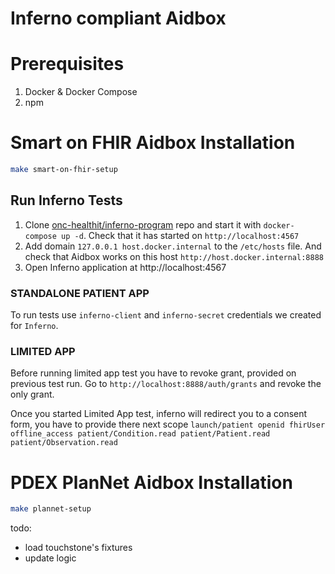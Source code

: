 # Inferno compliant Aidbox

# Prerequisites

1. Docker & Docker Compose
2. npm

# Smart on FHIR Aidbox Installation

``` sh
make smart-on-fhir-setup
```

## Run Inferno Tests

1. Clone [onc-healthit/inferno-program](https://github.com/onc-healthit/inferno-program) repo and start it with `docker-compose up -d`. Check that it has started on `http://localhost:4567`
2. Add domain `127.0.0.1 host.docker.internal` to the `/etc/hosts` file. And check that Aidbox works on this host `http://host.docker.internal:8888`
6. Open Inferno application at http://localhost:4567

### STANDALONE PATIENT APP

To run tests use `inferno-client` and `inferno-secret` credentials we created for `Inferno`.

### LIMITED APP

Before running limited app test you have to revoke grant, provided on previous test run. Go to `http://localhost:8888/auth/grants` and revoke the only grant.

Once you started Limited App test, inferno will redirect you to a consent form, you have to provide there next scope `launch/patient openid fhirUser offline_access patient/Condition.read patient/Patient.read patient/Observation.read`


# PDEX PlanNet Aidbox Installation

``` sh
make plannet-setup
```

todo:
- load touchstone's fixtures
- update logic
